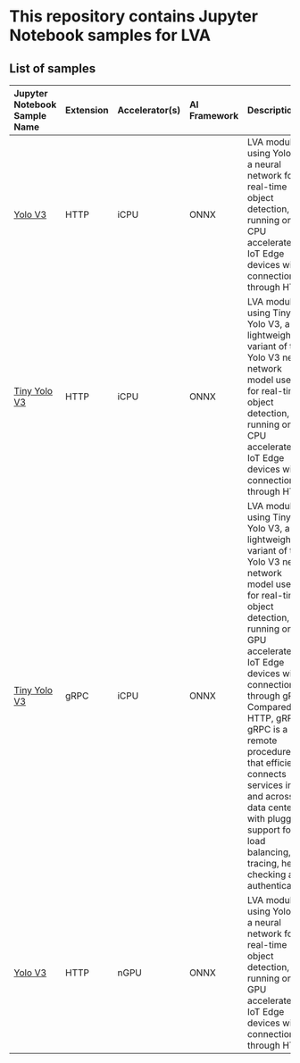 # This repository contains Jupyter Notebook samples for LVA  

## List of samples

| Jupyter Notebook Sample Name                      | Extension | Accelerator(s)    | AI Framework  | Description   | Tested On |
|:---------------------------------                 |:---       |:---               |:--------      |:---           |:---------------- |
| [Yolo V3](yolov3-icpu-onnx/readme.md)             | HTTP      | iCPU              | ONNX          | LVA module using Yolo V3, a neural network for real-time object detection, running on CPU accelerated IoT Edge devices with connection through HTTP. | <ul><li>[ ] Ubuntu 18.04 (CPU1, Python 3.6.2)</li><li>[ ] MacOS (CPU2, Python 3.6.2)</li></ul> |
| [Tiny Yolo V3](tinyyolov3-icpu-onnx/readme.md)    | HTTP      | iCPU              | ONNX          | LVA module using Tiny Yolo V3, a lightweight variant of the Yolo V3 neural network model used for real-time object detection, running on CPU accelerated IoT Edge devices with connection through HTTP. | <ul><li>[ ] Ubuntu 18.04 (CPU1, Python 3.6.2)</li><li>[ ] MacOS (CPU2, Python 3.6.2)</li></ul> |
| [Tiny Yolo V3](http://aka.ms/)                    | gRPC      | iCPU              | ONNX          | LVA module using Tiny Yolo V3, a lightweight variant of the Yolo V3 neural network model used for real-time object detection, running on GPU accelerated IoT Edge devices with connection through gRPC. Compared to HTTP, gRPC. gRPC is a remote procedure call that efficiently connects services in and across data centers with pluggable support for load balancing, tracing, health checking and authentication. | <ul><li>[ ] Ubuntu 18.04 (CPU1, Python 3.6.2)</li><li>[ ] MacOS (CPU2, Python 3.6.2)</li></ul> |
| [Yolo V3](yolov3-ngpu-onnx/readme.md)             | HTTP      | nGPU              | ONNX          | LVA module using Yolo V3, a neural network for real-time object detection, running on GPU accelerated IoT Edge devices with connection through HTTP. | <ul><li>[ ] Ubuntu 18.04 (CPU1, Python 3.6.2)</li><li>[ ] MacOS (CPU2, Python 3.6.2)</li></ul> |
